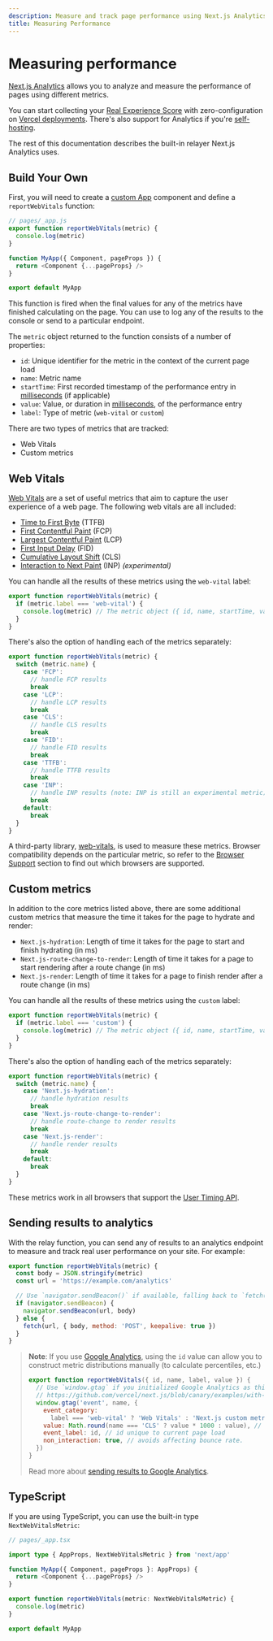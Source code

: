 ```yaml
---
description: Measure and track page performance using Next.js Analytics
title: Measuring Performance
---
```


# Measuring performance

[Next.js Analytics](https://nextjs.org/analytics) allows you to analyze and measure the performance of
pages using different metrics.

You can start collecting your [Real Experience Score](https://vercel.com/docs/concepts/analytics/web-vitals?utm_source=next-site&utm_medium=docs&utm_campaign=next-website) with zero-configuration on [Vercel deployments](https://vercel.com/docs/analytics?utm_source=next-site&utm_medium=docs&utm_campaign=next-website). There's also support for Analytics if you're [self-hosting](https://vercel.com/docs/concepts/analytics#self-hosted?utm_source=next-site&utm_medium=docs&utm_campaign=next-website).

The rest of this documentation describes the built-in relayer Next.js Analytics uses.

## Build Your Own

First, you will need to create a [custom App](/docs/advanced-features/custom-app.md) component and define a `reportWebVitals` function:

```js
// pages/_app.js
export function reportWebVitals(metric) {
  console.log(metric)
}

function MyApp({ Component, pageProps }) {
  return <Component {...pageProps} />
}

export default MyApp
```

This function is fired when the final values for any of the metrics have finished calculating on
the page. You can use to log any of the results to the console or send to a particular endpoint.

The `metric` object returned to the function consists of a number of properties:

- `id`: Unique identifier for the metric in the context of the current page load
- `name`: Metric name
- `startTime`: First recorded timestamp of the performance entry in [milliseconds](https://developer.mozilla.org/en-US/docs/Web/API/DOMHighResTimeStamp) (if applicable)
- `value`: Value, or duration in [milliseconds](https://developer.mozilla.org/en-US/docs/Web/API/DOMHighResTimeStamp), of the performance entry
- `label`: Type of metric (`web-vital` or `custom`)

There are two types of metrics that are tracked:

- Web Vitals
- Custom metrics

## Web Vitals

[Web Vitals](https://web.dev/vitals/) are a set of useful metrics that aim to capture the user
experience of a web page. The following web vitals are all included:

- [Time to First Byte](https://developer.mozilla.org/en-US/docs/Glossary/Time_to_first_byte) (TTFB)
- [First Contentful Paint](https://developer.mozilla.org/en-US/docs/Glossary/First_contentful_paint) (FCP)
- [Largest Contentful Paint](https://web.dev/lcp/) (LCP)
- [First Input Delay](https://web.dev/fid/) (FID)
- [Cumulative Layout Shift](https://web.dev/cls/) (CLS)
- [Interaction to Next Paint](https://web.dev/inp/) (INP) _(experimental)_

You can handle all the results of these metrics using the `web-vital` label:

```js
export function reportWebVitals(metric) {
  if (metric.label === 'web-vital') {
    console.log(metric) // The metric object ({ id, name, startTime, value, label }) is logged to the console
  }
}
```

There's also the option of handling each of the metrics separately:

```js
export function reportWebVitals(metric) {
  switch (metric.name) {
    case 'FCP':
      // handle FCP results
      break
    case 'LCP':
      // handle LCP results
      break
    case 'CLS':
      // handle CLS results
      break
    case 'FID':
      // handle FID results
      break
    case 'TTFB':
      // handle TTFB results
      break
    case 'INP':
      // handle INP results (note: INP is still an experimental metric)
      break
    default:
      break
  }
}
```

A third-party library, [web-vitals](https://github.com/GoogleChrome/web-vitals), is used to measure
these metrics. Browser compatibility depends on the particular metric, so refer to the [Browser
Support](https://github.com/GoogleChrome/web-vitals#browser-support) section to find out which
browsers are supported.

## Custom metrics

In addition to the core metrics listed above, there are some additional custom metrics that
measure the time it takes for the page to hydrate and render:

- `Next.js-hydration`: Length of time it takes for the page to start and finish hydrating (in ms)
- `Next.js-route-change-to-render`: Length of time it takes for a page to start rendering after a
  route change (in ms)
- `Next.js-render`: Length of time it takes for a page to finish render after a route change (in ms)

You can handle all the results of these metrics using the `custom` label:

```js
export function reportWebVitals(metric) {
  if (metric.label === 'custom') {
    console.log(metric) // The metric object ({ id, name, startTime, value, label }) is logged to the console
  }
}
```

There's also the option of handling each of the metrics separately:

```js
export function reportWebVitals(metric) {
  switch (metric.name) {
    case 'Next.js-hydration':
      // handle hydration results
      break
    case 'Next.js-route-change-to-render':
      // handle route-change to render results
      break
    case 'Next.js-render':
      // handle render results
      break
    default:
      break
  }
}
```

These metrics work in all browsers that support the [User Timing API](https://caniuse.com/#feat=user-timing).

## Sending results to analytics

With the relay function, you can send any of results to an analytics endpoint to measure and track
real user performance on your site. For example:

```js
export function reportWebVitals(metric) {
  const body = JSON.stringify(metric)
  const url = 'https://example.com/analytics'

  // Use `navigator.sendBeacon()` if available, falling back to `fetch()`.
  if (navigator.sendBeacon) {
    navigator.sendBeacon(url, body)
  } else {
    fetch(url, { body, method: 'POST', keepalive: true })
  }
}
```

> **Note**: If you use [Google Analytics](https://analytics.google.com/analytics/web/), using the
> `id` value can allow you to construct metric distributions manually (to calculate percentiles,
> etc.)
>
> ```js
> export function reportWebVitals({ id, name, label, value }) {
>   // Use `window.gtag` if you initialized Google Analytics as this example:
>   // https://github.com/vercel/next.js/blob/canary/examples/with-google-analytics/pages/_app.js
>   window.gtag('event', name, {
>     event_category:
>       label === 'web-vital' ? 'Web Vitals' : 'Next.js custom metric',
>     value: Math.round(name === 'CLS' ? value * 1000 : value), // values must be integers
>     event_label: id, // id unique to current page load
>     non_interaction: true, // avoids affecting bounce rate.
>   })
> }
> ```
>
> Read more about [sending results to Google Analytics](https://github.com/GoogleChrome/web-vitals#send-the-results-to-google-analytics).

## TypeScript

If you are using TypeScript, you can use the built-in type `NextWebVitalsMetric`:

```ts
// pages/_app.tsx

import type { AppProps, NextWebVitalsMetric } from 'next/app'

function MyApp({ Component, pageProps }: AppProps) {
  return <Component {...pageProps} />
}

export function reportWebVitals(metric: NextWebVitalsMetric) {
  console.log(metric)
}

export default MyApp
```